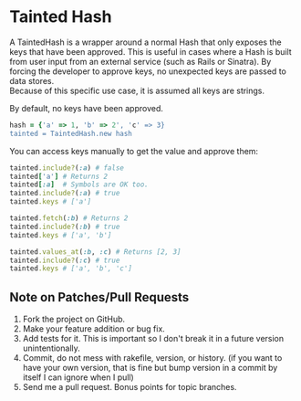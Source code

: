 # Tainted Hash

A TaintedHash is a wrapper around a normal Hash that only exposes the keys that
have been approved.  This is useful in cases where a Hash is built from user
input from an external service (such as Rails or Sinatra).  By forcing the 
developer to approve keys, no unexpected keys are passed to data stores.  
Because of this specific use case, it is assumed all keys are strings.

By default, no keys have been approved.

```ruby
hash = {'a' => 1, 'b' => 2', 'c' => 3}
tainted = TaintedHash.new hash
```

You can access keys manually to get the value and approve them:

```ruby
tainted.include?(:a) # false
tainted['a'] # Returns 2
tainted[:a]  # Symbols are OK too.
tainted.include?(:a) # true
tainted.keys # ['a']

tainted.fetch(:b) # Returns 2
tainted.include?(:b) # true
tainted.keys # ['a', 'b']

tainted.values_at(:b, :c) # Returns [2, 3]
tainted.include?(:c) # true
tainted.keys # ['a', 'b', 'c']
```

## Note on Patches/Pull Requests
1. Fork the project on GitHub.
2. Make your feature addition or bug fix.
3. Add tests for it. This is important so I don't break it in a future version
   unintentionally.
4. Commit, do not mess with rakefile, version, or history. (if you want to have
   your own version, that is fine but bump version in a commit by itself I can
   ignore when I pull)
5. Send me a pull request. Bonus points for topic branches.

